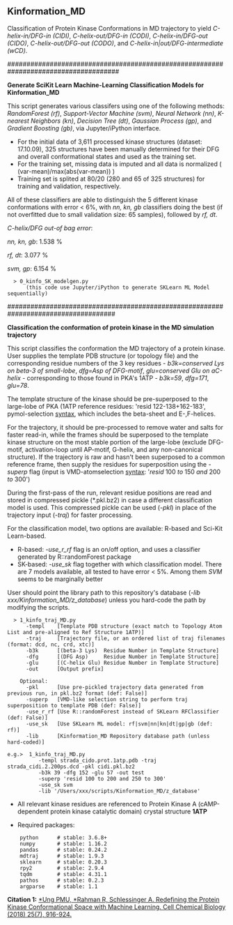 ## Kinformation_MD
Classification of Protein Kinase Conformations in MD trajectory to yield _C-helix-in/DFG-in (CIDI)_, _C-helix-out/DFG-in (CODI)_, _C-helix-in/DFG-out (CIDO)_, _C-helix-out/DFG-out (CODO)_, and _C-helix-in|out/DFG-intermediate (wCD)_.

#####################################################################################

**Generate SciKit Learn Machine-Learning Classification Models for Kinformation_MD**

This script generates various classifers using one of the following methods: _RandomForest (rf)_, _Support-Vector Machine (svm)_, _Neural Network (nn)_, _K-nearest Neighbors (kn)_, _Decision Tree (dt)_, _Gaussian Process (gp)_, and _Gradient Boosting (gb)_, via Jupyter/iPython interface.

- For the initial data of 3,611 processed kinase structures (dataset: 17.10.09), 325 structures have been manually determined for their DFG and overall conformational states and used as the training set.
- For the training set, missing data is imputed and all data is normalized ( (var-mean)/max(abs(var-mean)) )
- Training set is splited at 80/20 (280 and 65 of 325 structures) for training and validation, respectively.

All of these classifiers are able to distinguish the 5 different kinase conformations with error < 6%, with _nn, kn, gb_ classifiers doing the best (if not overfitted due to small validation size: 65 samples), followed by _rf, dt_.

_C-helix/DFG out-of bag error_:

_nn, kn, gb_:   1.538 %

_rf, dt_:       3.077 %

_svm, gp_:  6.154 %


```
  > 0_kinfo_SK_modelgen.py
      (this code use Jupyter/iPython to generate SKLearn ML Model sequentially)
```


####################################################################################

**Classification the conformation of protein kinase in the MD simulation trajectory**

This script classifies the conformation the MD trajectory of a protein kinase. User supplies the template PDB structure (or topology file) and the corresponding residue numbers of the 3 key residues - _b3k=conserved Lys on beta-3 of small-lobe_, _dfg=Asp of DFG-motif_, _glu=conserved Glu on aC-helix_ - corresponding to those found in PKA's 1ATP - _b3k=59_, _dfg=171_, _glu=78_.

The template structure of the kinase should be pre-superposed to the large-lobe of PKA (1ATP reference residues: 'resid 122-138+162-183', pymol-selection [syntax](https://pymol.org/dokuwiki/?id=selection), which includes the beta-sheet and E-,F-helices. 

For the trajectory, it should be pre-processed to remove water and salts for faster read-in, while the frames should be superposed to the template kinase structure on the most stable portion of the large-lobe (exclude DFG-motif, activation-loop until AP-motif, G-helix, and any non-canonical structure). If the trajectory is raw and hasn't been superposed to a common reference frame, then supply the residues for superposition using the _-superp_ flag (input is VMD-atomselection [syntax](https://www.ks.uiuc.edu/Research/vmd/vmd-1.2/ug/vmdug_node137.html): '_resid_ 100 _to_ 150 _and_ 200 _to_ 300')

During the first-pass of the run, relevant residue positions are read and stored in compressed pickle (\*.pkl.bz2) in case a different classification model is used. This compressed pickle can be used (_-pkl_) in place of the trajectory input (_-traj_) for faster processing.

For the classification model, two options are available: R-based and Sci-Kit Learn-based. 
- R-based:  _-use_r_rf_ flag is an on/off option, and uses a classifier generated by R::randomForest package
- SK-based: _-use_sk_ flag together with which classification model. There are 7 models available, all tested to have error < 5%. Among them _SVM_ seems to be marginally better

User should point the library path to this repository's database (_-lib xxx/Kinformation_MD/z_database_) unless you hard-code the path by modifying the scripts.

```
  > 1_kinfo_traj_MD.py
      -templ    [Template PDB structure (exact match to Topology Atom List and pre-aligned to Ref Structure 1ATP)]
      -traj     [Trajectory file, or an ordered list of traj filenames (format: dcd, nc, crd, xtc)]
      -b3k      [(beta-3 Lys)  Residue Number in Template Structure]
      -dfg      [(DFG Asp)     Residue Number in Template Structure]
      -glu      [(C-helix Glu) Residue Number in Template Structure]
      -out      [Output prefix]
      
    Optional:
      -pkl      [Use pre-pickled trajectory data generated from previous run, in pkl.bz2 format (def: False)]
      -superp   [VMD-like selection string to perform traj superposition to template PDB (def: False)]
      -use_r_rf [Use R::randomForest instead of SKLearn RFClassifier (def: False)]
      -use_sk   [Use SKLearn ML model: rf|svm|nn|kn|dt|gp|gb (def: rf)]
      -lib      [Kinformation_MD Repository database path (unless hard-coded)]
      
e.g.>  1_kinfo_traj_MD.py
          -templ strada_cido.prot.1atp.pdb -traj strada_cidi.2.200ps.dcd -pkl cidi.pkl.bz2
          -b3k 39 -dfg 152 -glu 57 -out test
          -superp 'resid 100 to 200 and 250 to 300'
          -use_sk svm
          -lib '/Users/xxx/scripts/Kinformation_MD/z_database'
```

* All relevant kinase residues are referenced to Protein Kinase A (cAMP-dependent protein kinase catalytic domain) crystal structure __1ATP__

* Required packages:
```
    python      # stable: 3.6.8+
    numpy       # stable: 1.16.2
    pandas      # stable: 0.24.2
    mdtraj      # stable: 1.9.3
    sklearn     # stable: 0.20.3
    rpy2        # stable: 2.9.4
    tqdm        # stable: 4.31.1
    pathos      # stable: 0.2.3
    argparse    # stable: 1.1 
```

__Citation 1:__ [\*Ung PMU, \*Rahman R, Schlessinger A. Redefining the Protein Kinase Conformational Space with Machine Learning. Cell Chemical Biology (2018) 25(7), 916-924.](https://doi.org/10.1016/j.chembiol.2018.05.002)

